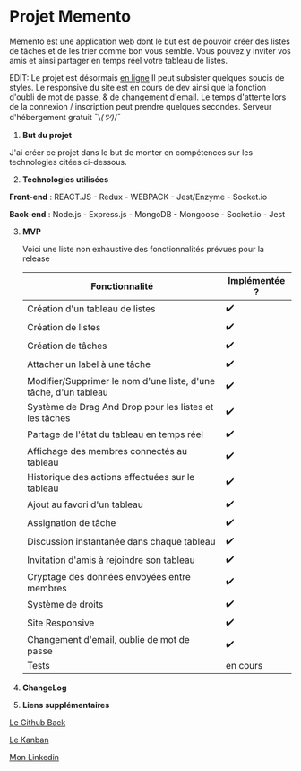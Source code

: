 # Projet Memento

Memento est une application web dont le but est de pouvoir créer des listes de tâches et de les trier comme bon vous semble.
Vous pouvez y inviter vos amis et ainsi partager en temps réel votre tableau de listes.

EDIT: Le projet est désormais [en ligne](https://mymemento.fr) Il peut subsister quelques soucis de styles. Le responsive du site est en cours de dev ainsi que la fonction d'oubli de mot de passe, & de changement d'email.
Le temps d'attente lors de la connexion / inscription peut prendre quelques secondes. Serveur d'hébergement gratuit ¯\\_(ツ)_/¯

 1. **But du projet**

J'ai créer ce projet dans le but de monter en compétences sur les technologies citées ci-dessous.

 2. **Technologies utilisées**

**Front-end** : REACT.JS - Redux - WEBPACK - Jest/Enzyme - Socket.io

**Back-end** : Node.js - Express.js - MongoDB - Mongoose - Socket.io - Jest

 3. **MVP**

    Voici une liste non exhaustive des fonctionnalités prévues pour la release

    | Fonctionnalité                                                   | Implémentée ? |
    | ---------------------------------------------------------------- | ------------- |
    | Création d'un tableau de listes                                  | ✔️             |
    | Création de listes                                               | ✔️             |
    | Création de tâches                                               | ✔️             |
    | Attacher un label à une tâche                                    | ✔️             |
    | Modifier/Supprimer le nom d'une liste, d'une tâche, d'un tableau | ✔️             |
    | Système de Drag And Drop pour les listes et les tâches           | ✔️             |
    | Partage de l'état du tableau en temps réel                       | ✔️             |
    | Affichage des membres connectés au tableau                       | ✔️             |
    | Historique des actions effectuées sur le tableau                 | ✔️             |
    | Ajout au favori d'un tableau                                     | ✔️             |
    | Assignation de tâche                                             | ✔️             |
    | Discussion instantanée dans chaque tableau                       | ✔️             |
    | Invitation d'amis à rejoindre son tableau                        | ✔️             |
    | Cryptage des données envoyées entre membres                      | ✔️             |
    | Système de droits                                                | ✔️             |
    | Site Responsive                                                  | ✔️             |
    | Changement d'email, oublie de mot de passe                       | ✔️             |
    | Tests                                                            | en cours        |

 4. **ChangeLog**

    

 5. **Liens supplémentaires**

[Le Github Back](https://github.com/Nicolas-Baudvin/Memento-back)

[Le Kanban](https://github.com/users/Nicolas-Baudvin/projects/2)

[Mon Linkedin](https://www.linkedin.com/in/nicolas-baudvin/)

